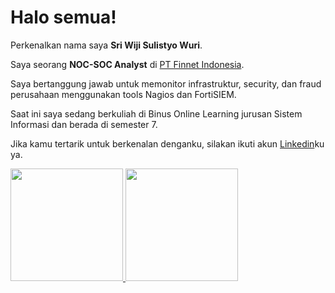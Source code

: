 # Halo semua! 

Perkenalkan nama saya **Sri Wiji Sulistyo Wuri**.  

Saya seorang **NOC-SOC Analyst** di [PT Finnet Indonesia](https://www.finpay.id/).  

Saya bertanggung jawab untuk memonitor infrastruktur, security, dan fraud perusahaan menggunakan tools Nagios dan FortiSIEM.  

Saat ini saya sedang berkuliah di Binus Online Learning jurusan Sistem Informasi dan berada di semester 7.  

Jika kamu tertarik untuk berkenalan denganku, silakan ikuti akun [Linkedin](https://www.linkedin.com/in/sri-wiji-sulistyo-wuri-62a732184/)ku ya.  

<p align="left">
<a href="https://github.com/wurisriwiji">
  <img height="180em" src="https://github-readme-stats-eight-theta.vercel.app/api?username=wurisriwiji&show_icons=true&theme=algolia&include_all_commits=true&count_private=true"/>
  <img height="180em" src="https://github-readme-stats-eight-theta.vercel.app/api/top-langs/?username=wurisriwiji&layout=compact&langs_count=8&theme=algolia"/>
</a>
</p>

